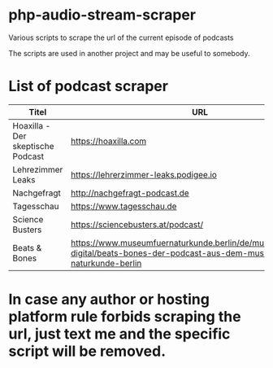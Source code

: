 # php-audio-stream-scraper
Various scripts to scrape the url of the current episode of podcasts 

The scripts are used in another project and may be useful to somebody.

# List of podcast scraper

| Titel | URL | Scraper Name |
|-------|-----|-------------|
| Hoaxilla - Der skeptische Podcast | https://hoaxilla.com | hoaxilla.php |
| Lehrezimmer Leaks | https://lehrerzimmer-leaks.podigee.io | lehrerzimmer.php |
| Nachgefragt | http://nachgefragt-podcast.de | nachgefragt.php |
| Tagesschau | https://www.tagesschau.de | tagesschau.php |
| Science Busters | https://sciencebusters.at/podcast/ | sciencebusters.php |
| Beats & Bones | https://www.museumfuernaturkunde.berlin/de/museum/fuernatur-digital/beats-bones-der-podcast-aus-dem-museum-fuer-naturkunde-berlin | naturkundemuseum.php | Lage der Nation | https://www.lagedernation.org | ldn.php | 

# In case any author or hosting platform rule forbids scraping the url, just text me and the specific script will be removed.
